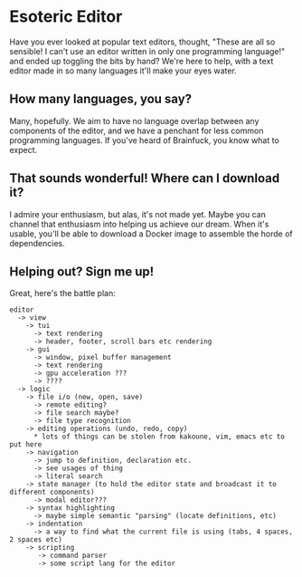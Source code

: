 # Esoteric Editor
Have you ever looked at popular text editors, thought, "These are all so sensible! I can't use an editor written in only one programming language!" and ended up toggling the bits by hand? We're here to help, with a text editor made in so many languages it'll make your eyes water.

## How many languages, you say?
Many, hopefully. We aim to have no language overlap between any components of the editor, and we have a penchant for less common programming languages. If you've heard of Brainfuck, you know what to expect.

## That sounds wonderful! Where can I download it?
I admire your enthusiasm, but alas, it's not made yet. Maybe you can channel that enthusiasm into helping us achieve our dream. When it's usable, you'll be able to download a Docker image to assemble the horde of dependencies.

## Helping out? Sign me up!
Great, here's the battle plan:
```
editor
  -> view
    -> tui
      -> text rendering
      -> header, footer, scroll bars etc rendering
    -> gui
      -> window, pixel buffer management
      -> text rendering
      -> gpu acceleration ???
      -> ????
  -> logic
    -> file i/o (new, open, save)
      -> remote editing?
      -> file search maybe?
      -> file type recognition
    -> editing operations (undo, redo, copy)
      * lots of things can be stolen from kakoune, vim, emacs etc to put here
    -> navigation
      -> jump to definition, declaration etc.
      -> see usages of thing
      -> literal search
    -> state manager (to hold the editor state and broadcast it to different components)
      -> modal editor???
    -> syntax highlighting
      -> maybe simple semantic "parsing" (locate definitions, etc)
    -> indentation
      -> a way to find what the current file is using (tabs, 4 spaces, 2 spaces etc)
    -> scripting
       -> command parser
       -> some script lang for the editor
```
